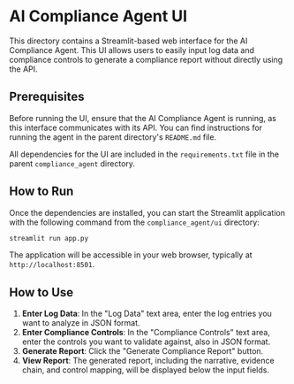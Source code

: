 # AI Compliance Agent UI

This directory contains a Streamlit-based web interface for the AI Compliance Agent. This UI allows users to easily input log data and compliance controls to generate a compliance report without directly using the API.

## Prerequisites

Before running the UI, ensure that the AI Compliance Agent is running, as this interface communicates with its API. You can find instructions for running the agent in the parent directory's `README.md` file.

All dependencies for the UI are included in the `requirements.txt` file in the parent `compliance_agent` directory.

## How to Run

Once the dependencies are installed, you can start the Streamlit application with the following command from the `compliance_agent/ui` directory:

```bash
streamlit run app.py
```

The application will be accessible in your web browser, typically at `http://localhost:8501`.

## How to Use

1.  **Enter Log Data**: In the "Log Data" text area, enter the log entries you want to analyze in JSON format.
2.  **Enter Compliance Controls**: In the "Compliance Controls" text area, enter the controls you want to validate against, also in JSON format.
3.  **Generate Report**: Click the "Generate Compliance Report" button.
4.  **View Report**: The generated report, including the narrative, evidence chain, and control mapping, will be displayed below the input fields.
